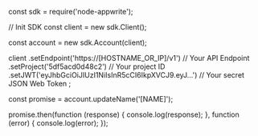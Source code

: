 const sdk = require('node-appwrite');

// Init SDK
const client = new sdk.Client();

const account = new sdk.Account(client);

client
    .setEndpoint('https://[HOSTNAME_OR_IP]/v1') // Your API Endpoint
    .setProject('5df5acd0d48c2') // Your project ID
    .setJWT('eyJhbGciOiJIUzI1NiIsInR5cCI6IkpXVCJ9.eyJ...') // Your secret JSON Web Token
;

const promise = account.updateName('[NAME]');

promise.then(function (response) {
    console.log(response);
}, function (error) {
    console.log(error);
});